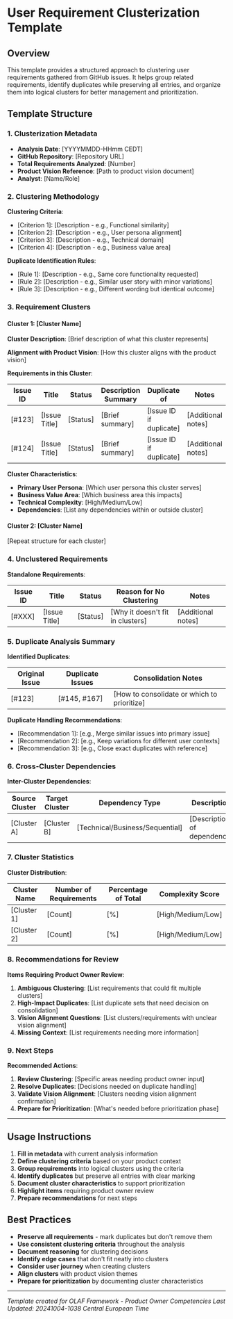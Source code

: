 # User Requirement Clusterization Template

## Overview

This template provides a structured approach to clustering user requirements gathered from GitHub issues. It helps group related requirements, identify duplicates while preserving all entries, and organize them into logical clusters for better management and prioritization.

## Template Structure

### 1. Clusterization Metadata

- **Analysis Date**: [YYYYMMDD-HHmm CEDT]
- **GitHub Repository**: [Repository URL]
- **Total Requirements Analyzed**: [Number]
- **Product Vision Reference**: [Path to product vision document]
- **Analyst**: [Name/Role]

### 2. Clustering Methodology

**Clustering Criteria**:
- [Criterion 1]: [Description - e.g., Functional similarity]
- [Criterion 2]: [Description - e.g., User persona alignment]
- [Criterion 3]: [Description - e.g., Technical domain]
- [Criterion 4]: [Description - e.g., Business value area]

**Duplicate Identification Rules**:
- [Rule 1]: [Description - e.g., Same core functionality requested]
- [Rule 2]: [Description - e.g., Similar user story with minor variations]
- [Rule 3]: [Description - e.g., Different wording but identical outcome]

### 3. Requirement Clusters

#### Cluster 1: [Cluster Name]

**Cluster Description**: [Brief description of what this cluster represents]

**Alignment with Product Vision**: [How this cluster aligns with the product vision]

**Requirements in this Cluster**:

| Issue ID | Title | Status | Description Summary | Duplicate of | Notes |
|----------|-------|--------|-------------------|--------------|-------|
| [#123] | [Issue Title] | [Status] | [Brief summary] | [Issue ID if duplicate] | [Additional notes] |
| [#124] | [Issue Title] | [Status] | [Brief summary] | [Issue ID if duplicate] | [Additional notes] |

**Cluster Characteristics**:
- **Primary User Persona**: [Which user persona this cluster serves]
- **Business Value Area**: [Which business area this impacts]
- **Technical Complexity**: [High/Medium/Low]
- **Dependencies**: [List any dependencies within or outside cluster]

#### Cluster 2: [Cluster Name]

[Repeat structure for each cluster]

### 4. Unclustered Requirements

**Standalone Requirements**:

| Issue ID | Title | Status | Reason for No Clustering | Notes |
|----------|-------|--------|-------------------------|-------|
| [#XXX] | [Issue Title] | [Status] | [Why it doesn't fit in clusters] | [Additional notes] |

### 5. Duplicate Analysis Summary

**Identified Duplicates**:

| Original Issue | Duplicate Issues | Consolidation Notes |
|----------------|------------------|-------------------|
| [#123] | [#145, #167] | [How to consolidate or which to prioritize] |

**Duplicate Handling Recommendations**:
- [Recommendation 1]: [e.g., Merge similar issues into primary issue]
- [Recommendation 2]: [e.g., Keep variations for different user contexts]
- [Recommendation 3]: [e.g., Close exact duplicates with reference]

### 6. Cross-Cluster Dependencies

**Inter-Cluster Dependencies**:

| Source Cluster | Target Cluster | Dependency Type | Description |
|----------------|----------------|-----------------|-------------|
| [Cluster A] | [Cluster B] | [Technical/Business/Sequential] | [Description of dependency] |

### 7. Cluster Statistics

**Cluster Distribution**:

| Cluster Name | Number of Requirements | Percentage of Total | Complexity Score |
|--------------|----------------------|-------------------|------------------|
| [Cluster 1] | [Count] | [%] | [High/Medium/Low] |
| [Cluster 2] | [Count] | [%] | [High/Medium/Low] |

### 8. Recommendations for Review

**Items Requiring Product Owner Review**:

1. **Ambiguous Clustering**: [List requirements that could fit multiple clusters]
2. **High-Impact Duplicates**: [List duplicate sets that need decision on consolidation]
3. **Vision Alignment Questions**: [List clusters/requirements with unclear vision alignment]
4. **Missing Context**: [List requirements needing more information]

### 9. Next Steps

**Recommended Actions**:

1. **Review Clustering**: [Specific areas needing product owner input]
2. **Resolve Duplicates**: [Decisions needed on duplicate handling]
3. **Validate Vision Alignment**: [Clusters needing vision alignment confirmation]
4. **Prepare for Prioritization**: [What's needed before prioritization phase]

---

## Usage Instructions

1. **Fill in metadata** with current analysis information
2. **Define clustering criteria** based on your product context
3. **Group requirements** into logical clusters using the criteria
4. **Identify duplicates** but preserve all entries with clear marking
5. **Document cluster characteristics** to support prioritization
6. **Highlight items** requiring product owner review
7. **Prepare recommendations** for next steps

## Best Practices

- **Preserve all requirements** - mark duplicates but don't remove them
- **Use consistent clustering criteria** throughout the analysis
- **Document reasoning** for clustering decisions
- **Identify edge cases** that don't fit neatly into clusters
- **Consider user journey** when creating clusters
- **Align clusters** with product vision themes
- **Prepare for prioritization** by documenting cluster characteristics

---
*Template created for OLAF Framework - Product Owner Competencies*
*Last Updated: 20241004-1038 Central European Time*
